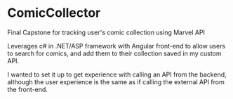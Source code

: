 # ComicCollector
Final Capstone for tracking user's comic collection using Marvel API

Leverages c# in .NET/ASP framework with Angular front-end to allow users to search for comics, and add them to their collection saved in my custom API.  

I wanted to set it up to get experience with calling an API from the backend, although the user experience is the same as if calling the external API from the front-end.  
